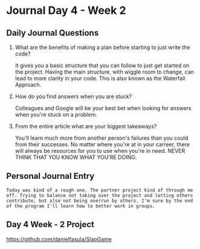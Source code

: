 # Journal Day 4 - Week 2

## Daily Journal Questions

1. What are the benefits of making a plan before starting to just write the code?

    It gives you a basic structure that you can follow to just get started on the project. Having the main structure, with wiggle room to change, can lead to  more clarity in your code. This is also known as the Waterfall Approach.

2. How do you find answers when you are stuck?

    Colleagues and Google will be your best bet when looking for answers when you're stuck on a problem.

3. From the entire article what are your biggest takeaways?

    You'll learn much more from another person's failures than you could from their successes. No matter where you're at in your carreer, there will always be resources for you to use when you're in need. NEVER THINK THAT YOU KNOW WHAT YOU'RE DOING.

## Personal Journal Entry

    Today was kind of a rough one. The partner project kind of through me off. Trying to balance not taking over the project and letting others contribute, but also not being overrun by others. I'm sure by the end of the program I'll learn how to better work in groups.


## Day 4 Week - 2 Project

https://github.com/danielfasula/SlapGame